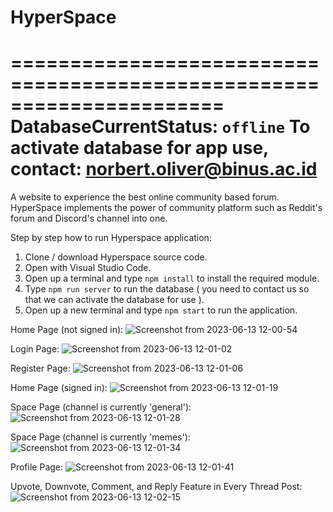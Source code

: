 # HyperSpace

======================================================================
DatabaseCurrentStatus: `offline`
To activate database for app use, contact: norbert.oliver@binus.ac.id 
======================================================================

A website to experience the best online community based forum. HyperSpace implements the power of community platform such as Reddit's forum and Discord's channel into one.

Step by step how to run Hyperspace application:
1. Clone / download Hyperspace source code.
2. Open with Visual Studio Code.
3. Open up a terminal and type `npm install` to install the required module.
4. Type `npm run server` to run the database ( you need to contact us so that we can activate the database for use ).
5. Open up a new terminal and type `npm start` to run the application.

Home Page (not signed in):
![Screenshot from 2023-06-13 12-00-54](https://github.com/pewpewnor/HyperSpace/assets/125549982/69272db5-752b-4f7e-8388-b16700a9aa7f)

Login Page:
![Screenshot from 2023-06-13 12-01-02](https://github.com/pewpewnor/HyperSpace/assets/125549982/1f4f1e3d-2305-4128-9d44-3600df4650ed)

Register Page:
![Screenshot from 2023-06-13 12-01-06](https://github.com/pewpewnor/HyperSpace/assets/125549982/fe488cba-2a97-4233-9be1-7f24844991a7)

Home Page (signed in):
![Screenshot from 2023-06-13 12-01-19](https://github.com/pewpewnor/HyperSpace/assets/125549982/f0635f7b-210f-487a-a638-e630102335bc)

Space Page (channel is currently 'general'):
![Screenshot from 2023-06-13 12-01-28](https://github.com/pewpewnor/HyperSpace/assets/125549982/21c3c2b3-ebe8-445f-b75f-08e079ecdb2e)

Space Page (channel is currently 'memes'):
![Screenshot from 2023-06-13 12-01-34](https://github.com/pewpewnor/HyperSpace/assets/125549982/55f91d34-ae70-47f1-a4c5-8372f8b0616a)

Profile Page:
![Screenshot from 2023-06-13 12-01-41](https://github.com/pewpewnor/HyperSpace/assets/125549982/d8ae0342-f093-486b-9fe4-9b9f5c40fc91)

Upvote, Downvote, Comment, and Reply Feature in Every Thread Post:
![Screenshot from 2023-06-13 12-02-15](https://github.com/pewpewnor/HyperSpace/assets/125549982/3ba94b49-9a07-404a-abc4-f8a638ef3e74)
